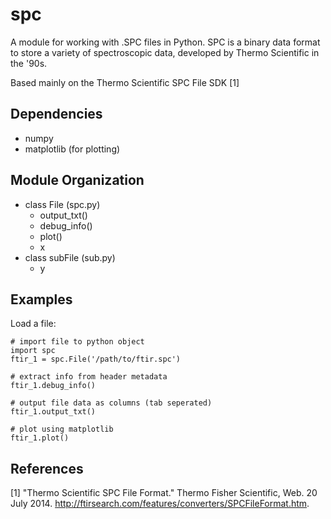 spc
===

A module for working with .SPC files in Python. SPC is a binary data format to store a variety of spectroscopic data, developed by Thermo Scientific in the '90s. 

Based mainly on the Thermo Scientific SPC File SDK [1]

Dependencies
------------
- numpy
- matplotlib (for plotting)


Module Organization
-------------------

- class File (spc.py)
	+ output_txt()
	+ debug_info()
	+ plot()
	+ x
- class subFile (sub.py)
	+ y
	
Examples
--------

Load a file:

	# import file to python object
	import spc
	ftir_1 = spc.File('/path/to/ftir.spc')
	
	# extract info from header metadata
	ftir_1.debug_info()
	
	# output file data as columns (tab seperated)
	ftir_1.output_txt()
	
	# plot using matplotlib
	ftir_1.plot()

References
----------
[1] "Thermo Scientific SPC File Format." Thermo Fisher Scientific, Web. 20 July 2014. <http://ftirsearch.com/features/converters/SPCFileFormat.htm>.

